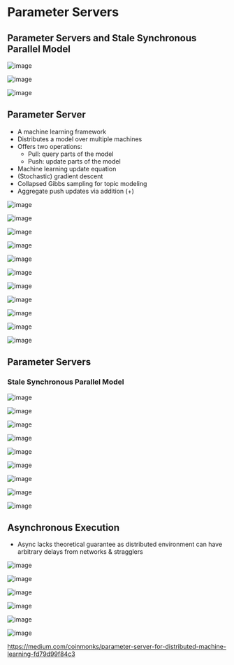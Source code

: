 # Parameter Servers

## Parameter Servers and Stale Synchronous Parallel Model

![image](../../../media/Big-Data_Parameter-Servers-image1.jpg)

![image](../../../media/Big-Data_Parameter-Servers-image2.jpg)

![image](../../../media/Big-Data_Parameter-Servers-image3.jpg)

## Parameter Server

- A machine learning framework
- Distributes a model over multiple machines
- Offers two operations:
  - Pull: query parts of the model
  - Push: update parts of the model
- Machine learning update equation
- (Stochastic) gradient descent
- Collapsed Gibbs sampling for topic modeling
- Aggregate push updates via addition (+)

![image](../../../media/Big-Data_Parameter-Servers-image4.jpg)

![image](../../../media/Big-Data_Parameter-Servers-image5.jpg)

![image](../../../media/Big-Data_Parameter-Servers-image6.jpg)

![image](../../../media/Big-Data_Parameter-Servers-image7.jpg)

![image](../../../media/Big-Data_Parameter-Servers-image8.jpg)

![image](../../../media/Big-Data_Parameter-Servers-image9.jpg)

![image](../../../media/Big-Data_Parameter-Servers-image10.jpg)

![image](../../../media/Big-Data_Parameter-Servers-image11.jpg)

![image](../../../media/Big-Data_Parameter-Servers-image12.jpg)

![image](../../../media/Big-Data_Parameter-Servers-image13.jpg)

![image](../../../media/Big-Data_Parameter-Servers-image14.jpg)

## Parameter Servers

### Stale Synchronous Parallel Model

![image](../../../media/Big-Data_Parameter-Servers-image15.jpg)

![image](../../../media/Big-Data_Parameter-Servers-image16.jpg)

![image](../../../media/Big-Data_Parameter-Servers-image17.jpg)

![image](../../../media/Big-Data_Parameter-Servers-image18.jpg)

![image](../../../media/Big-Data_Parameter-Servers-image19.jpg)

![image](../../../media/Big-Data_Parameter-Servers-image20.jpg)

![image](../../../media/Big-Data_Parameter-Servers-image21.jpg)

![image](../../../media/Big-Data_Parameter-Servers-image22.jpg)

![image](../../../media/Big-Data_Parameter-Servers-image23.jpg)

## Asynchronous Execution

- Async lacks theoretical guarantee as distributed environment can have arbitrary delays from networks & stragglers

![image](../../../media/Big-Data_Parameter-Servers-image24.jpg)

![image](../../../media/Big-Data_Parameter-Servers-image25.jpg)

![image](../../../media/Big-Data_Parameter-Servers-image26.jpg)

![image](../../../media/Big-Data_Parameter-Servers-image27.jpg)

![image](../../../media/Big-Data_Parameter-Servers-image28.jpg)

![image](../../../media/Big-Data_Parameter-Servers-image29.jpg)

https://medium.com/coinmonks/parameter-server-for-distributed-machine-learning-fd79d99f84c3
